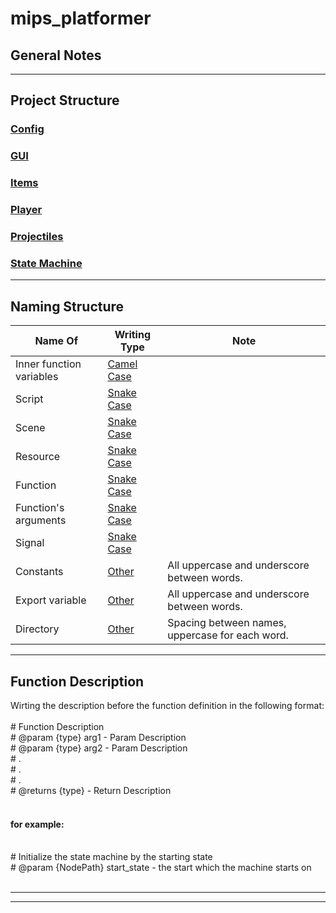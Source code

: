 # mips_platformer
 
General Notes
-------------
***

Project Structure
-----------------

### <u>Config</u>

### <u>GUI</u>

### <u>Items</u>

### <u>Player</u>

### <u>Projectiles</u>

### <u>State Machine</u>
***

Naming Structure
----------------

| Name Of | Writing Type | Note |
|---|---|---|
| Inner function variables  | [Camel Case](#camel_case) |   |
| Script | [Snake Case](#snake_case) |   |
| Scene | [Snake Case](#snake_case) |   |
| Resource | [Snake Case](#snake_case) |   |
| Function | [Snake Case](#snake_case) |   |
| Function's arguments | [Snake Case](#snake_case) |   |
| Signal | [Snake Case](#snake_case) |   |
| Constants | [Other](#other) | All uppercase and underscore between words. |
| Export variable | [Other](#other) | All uppercase and underscore between words. |
| Directory | [Other](#other) | Spacing between names, uppercase for each word. |

***

Function Description
--------------------
Wirting the description before the function definition in the following format:<br/>
<br/>
\# Function Description<br/>
\# @param {type} arg1 - Param Description<br/>
\# @param {type} arg2 - Param Description<br/>
\# .<br/>
\# .<br/>
\# .<br/>
\# @returns {type} - Return Description<br/>
<br/>

#### for example:
<br/>
# Initialize the state machine by the starting state<br/>
# @param {NodePath} start_state - the start which the machine starts on<br/>
<br/>

***

***